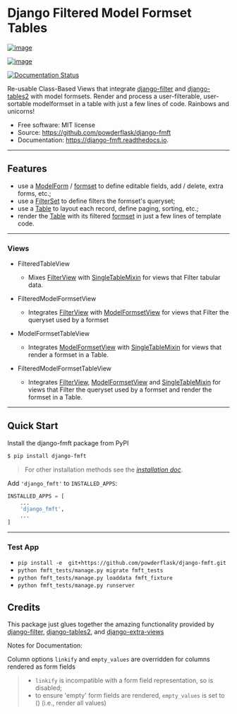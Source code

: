 
Django Filtered Model Formset Tables
====================================

[![image](https://img.shields.io/pypi/v/django_fmft.svg)](https://pypi.python.org/pypi/django_fmft)

[![image](https://img.shields.io/travis/powderflask/django_fmft.svg)](https://travis-ci.com/powderflask/django_fmft)

[![Documentation Status](https://readthedocs.org/projects/django-fmft/badge/?version=latest)](https://django-fmft.readthedocs.io/en/latest/?version=latest)

Re-usable Class-Based Views that integrate
[django-filter](https://django-filter.readthedocs.io/en/stable/index.html)
and
[django-tables2](https://django-tables2.readthedocs.io/en/latest/index.html)
with model formsets. Render and process a user-filterable, user-sortable
modelformset in a table with just a few lines of code. Rainbows and
unicorns!

-   Free software: MIT license
-   Source: <https://github.com/powderflask/django-fmft>
-   Documentation: <https://django-fmft.readthedocs.io>.

___
## Features

-   use a
    [ModelForm](https://docs.djangoproject.com/en/dev/topics/forms/modelforms/)
    /
    [formset](https://docs.djangoproject.com/en/dev/topics/forms/modelforms/#model-formsets)
    to define editable fields, add / delete, extra forms, etc.;
-   use a
    [FilterSet](https://django-filter.readthedocs.io/en/stable/guide/usage.html#the-filter)
    to define filters the formset\'s queryset;
-   use a
    [Table](https://django-tables2.readthedocs.io/en/latest/index.html)
    to layout each record, define paging, sorting, etc.;
-   render the
    [Table](https://django-tables2.readthedocs.io/en/latest/index.html)
    with its filtered
    [formset](https://docs.djangoproject.com/en/dev/topics/forms/modelforms/#model-formsets)
    in just a few lines of template code.

___
### Views

-   FilteredTableView

    -   Mixes
        [FilterView](https://django-filter.readthedocs.io/en/stable/guide/usage.html#generic-view-configuration)
        with
        [SingleTableMixin](https://django-tables2.readthedocs.io/en/latest/pages/api-reference.html#views-view-mixins-and-paginators)
        for views that Filter tabular data.


-   FilteredModelFormsetView

    -   Integrates
        [FilterView](https://django-filter.readthedocs.io/en/stable/guide/usage.html#generic-view-configuration)
        with
        [ModelFormsetView](https://django-extra-views.readthedocs.io/en/latest/pages/formset-views.html#modelformsetview)
        for views that Filter the queryset used by a formset


-   ModelFormsetTableView

    -   Integrates
        [ModelFormsetView](https://django-extra-views.readthedocs.io/en/latest/pages/formset-views.html#modelformsetview)
        with
        [SingleTableMixin](https://django-tables2.readthedocs.io/en/latest/pages/api-reference.html#views-view-mixins-and-paginators)
        for views that render a formset in a Table.


-   FilteredModelFormsetTableView

    -   Integrates
        [FilterView](https://django-filter.readthedocs.io/en/stable/guide/usage.html#generic-view-configuration),
        [ModelFormsetView](https://django-extra-views.readthedocs.io/en/latest/pages/formset-views.html#modelformsetview)
        and
        [SingleTableMixin](https://django-tables2.readthedocs.io/en/latest/pages/api-reference.html#views-view-mixins-and-paginators)
        for views that Filter the queryset used by a formset and render
        the formset in a Table.


___
## Quick Start

Install the django-fmft package from PyPI
```bash
$ pip install django-fmft
```
> For other installation methods see the [*installation doc*](docs/sphinx/installation.md).

Add `'django_fmft'` to `INSTALLED_APPS`:
```python
INSTALLED_APPS = [
    ...
    'django_fmft',
    ...
]
```
---
### Test App

* `pip install -e  git+https://github.com/powderflask/django-fmft.git`
* `python fmft_tests/manage.py migrate fmft_tests`
* `python fmft_tests/manage.py loaddata fmft_fixture`
* `python fmft_tests/manage.py runserver`

## Credits

This package just glues together the amazing functionality provided by
[django-filter](https://django-filter.readthedocs.io/en/stable/index.html),
[django-tables2](https://django-tables2.readthedocs.io/en/latest/index.html),
and
[django-extra-views](https://django-extra-views.readthedocs.io/en/latest/index.html)


Notes for Documentation:

Column options `linkify` and `empty_values` are overridden for columns
rendered as form fields

> -   `linkify` is incompatible with a form field representation, so is
>     disabled;
> -   to ensure \'empty\' form fields are rendered, `empty_values` is
>     set to () (i.e., render all values)
